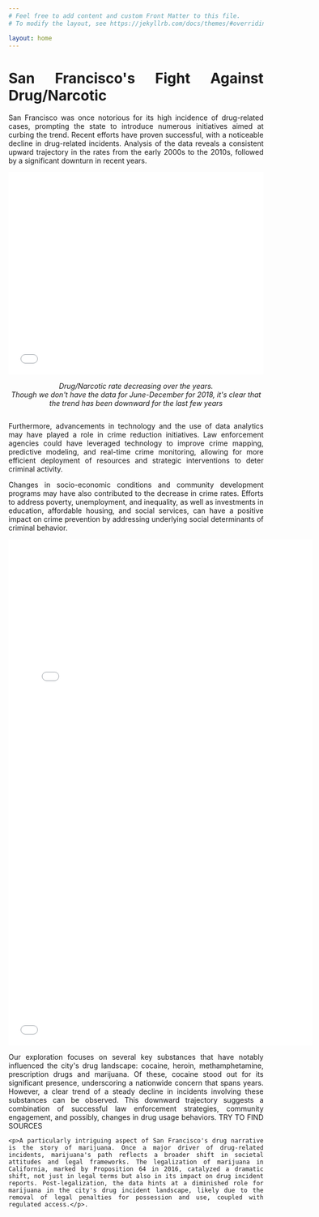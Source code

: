 ```yaml
---
# Feel free to add content and custom Front Matter to this file.
# To modify the layout, see https://jekyllrb.com/docs/themes/#overriding-theme-defaults

layout: home
---
```

<div style="text-align: justify;">
    <h1><strong>San Francisco's Fight Against Drug/Narcotic</strong></h1>
    <p> San Francisco was once notorious for its high incidence of drug-related cases, prompting the state to introduce numerous initiatives aimed at curbing the trend. Recent efforts have proven successful, with a noticeable decline in drug-related incidents. Analysis of the data reveals a consistent upward trajectory in the rates from the early 2000s to the 2010s, followed by a significant downturn in recent years.</p>
</div>

<div style="display: flex; justify-content: center; align-items: center;">
    <div style="width: 100%; text-align: center;">
        <iframe src="/Notebook.html" width="100%" height="400" frameborder="0"></iframe>
        <p style="font-style: italic;">Drug/Narcotic rate decreasing over the years.<br> Though we don't have the data for June-December for 2018, it's clear that the trend has been downward for the last few years
        </p>
    </div>
</div>

<div style="text-align: justify;">
    <p>Furthermore, advancements in technology and the use of data analytics may have played a role in crime reduction initiatives. Law enforcement agencies could have leveraged technology to improve crime mapping, predictive modeling, and real-time crime monitoring, allowing for more efficient deployment of resources and strategic interventions to deter criminal activity.</p>
    <p>Changes in socio-economic conditions and community development programs may have also contributed to the decrease in crime rates. Efforts to address poverty, unemployment, and inequality, as well as investments in education, affordable housing, and social services, can have a positive impact on crime prevention by addressing underlying social determinants of criminal behavior.</p>
    <!-- Add more text here -->
</div>

<div style="display: flex; justify-content: center; align-items: center;">
    <div style="width: 100%; text-align: center;">
        <iframe src="/static/lineplot.html" width="600" height="600" frameborder="0"></iframe>
        <iframe src="/static/stackedbars.html" width="600" height="400" frameborder="0"></iframe>
    </div>
</div>

<div style="text-align: justify;">
    <p>Our exploration focuses on several key substances that have notably influenced the city's drug landscape: cocaine, heroin, methamphetamine, prescription drugs and marijuana. Of these, cocaine stood out for its significant presence, underscoring a nationwide concern that spans years. However, a clear trend of a steady decline in incidents involving these substances can be observed. This downward trajectory suggests a combination of successful law enforcement strategies, community engagement, and possibly, changes in drug usage behaviors. TRY TO FIND SOURCES</p>


    <p>A particularly intriguing aspect of San Francisco's drug narrative is the story of marijuana. Once a major driver of drug-related incidents, marijuana's path reflects a broader shift in societal attitudes and legal frameworks. The legalization of marijuana in California, marked by Proposition 64 in 2016, catalyzed a dramatic shift, not just in legal terms but also in its impact on drug incident reports. Post-legalization, the data hints at a diminished role for marijuana in the city's drug incident landscape, likely due to the removal of legal penalties for possession and use, coupled with regulated access.</p>.
</div>
